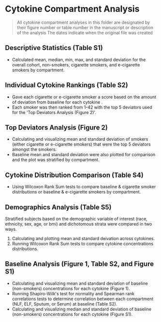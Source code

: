 # Cytokine Compartment Analysis
> All cytokine compartment analyses in this folder are designated by their figure number or table number in the manuscript or description of the analysis
> The dates indicate when the original file was created

## Descriptive Statistics (Table S1)
- Calculated mean, median, min, max, and standard deviation for the overall cohort, non-smokers, cigarette smokers, and e-cigarette smokers by compartment.

## Individual Cytokine Rankings (Table S2)
- Gave each cigarette or e-cigarette smoker a score based on the amount of deviation from baseline for each cytokine .
- Each smoker was then ranked from 1-42 with the top 5 deviators used for the 'Top Deviators Analysis (Figure 2)'.

## Top Deviators Analysis (Figure 2)
- Calculating and visualizing mean and standard deviation of smokers (either cigarette or e-cigarette smokers) that were the top 5 deviators amongst the smokers. 
- Baseline mean and standard deviation were also plotted for comparison and the plot was stratified by compartment. 

## Cytokine Distribution Comparison (Table S4)
- Using Wilcoxon Rank Sum tests to compare baseline & cigarette smoker distributions or baseline & e-cigarette smokers by compartment.

## Demographics Analysis (Table S5)
Stratified subjects based on the demographic variable of interest (race, ethnicity, sex, age, or bmi) and dichotomous strata were compared in two ways.
   1. Calculating and plotting mean and standard deivation across cytokines.
   2. Running Wilcoxon Rank Sum tests to compare cytokine concentrations distributions.
   
## Baseline Analysis (Figure 1, Table S2, and Figure S1)
- Calculating and visualizing mean and standard deviation of baseline (non-smokers) concentrations for each cytokine (Figure 1). 
- Running Shapiro-Wilk's test for normality and Spearman rank correlations tests to determine correlation between each compartment (NLF, ELF, Sputum, or Serum) at baseline (Table S2). 
- Calculating and visualizing median and standard deviation of baseline (non-smokers) concentrations for each cytokine (Figure S1). 
